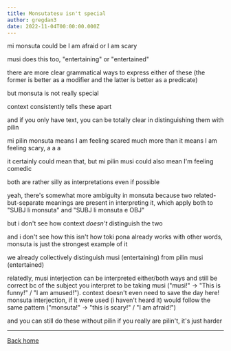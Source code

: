 ```yaml
---
title: Monsutatesu isn't special
author: gregdan3
date: 2022-11-04T00:00:00.000Z
---
```



<!-- toc -->



<!-- tocstop -->

mi monsuta could be I am afraid or I am scary

musi does this too, "entertaining" or "entertained"

there are more clear grammatical ways to express either of these (the former is better as a modifier and the latter is better as a predicate)

but monsuta is not really special

context consistently tells these apart

and if you only have text, you can be totally clear in distinguishing them with pilin

mi pilin monsuta means I am feeling scared much more than it means I am feeling scary, a a a

it certainly could mean that, but mi pilin musi could also mean I'm feeling comedic

both are rather silly as interpretations even if possible

yeah, there's somewhat more ambiguity in monsuta because two related-but-separate meanings are present in interpreting it, which apply both to "SUBJ li monsuta" and "SUBJ li monsuta e OBJ"

but i don't see how context _doesn't_ distinguish the two

and i don't see how this isn't how toki pona already works with other words, monsuta is just the strongest example of it

we already collectively distinguish musi (entertaining) from pilin musi (entertained)

relatedly, musi interjection can be interpreted either/both ways and still be correct bc of the subject you interpret to be taking musi ("musi!" -> "This is funny!" / "I am amused!"). context doesn't even need to save the day here! monsuta interjection, if it were used (i haven't heard it) would follow the same pattern ("monsuta!" -> "this is scary!" / "I am afraid!")

and you can still do these without pilin if you really are pilin't, it's just harder

---

[Back home](/toki-pona/)


